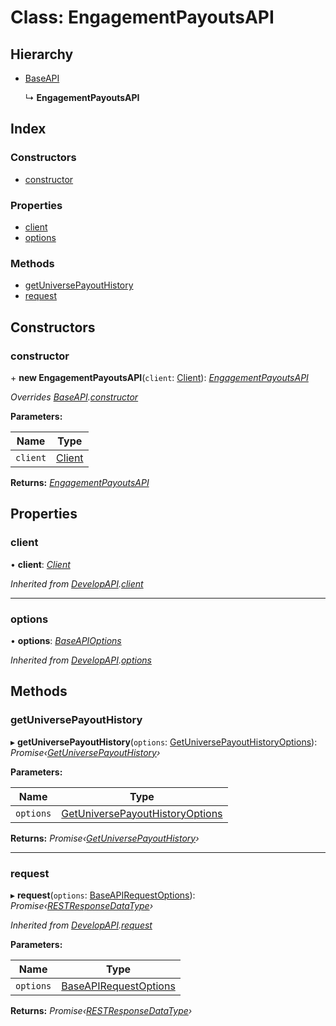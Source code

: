 
# Class: EngagementPayoutsAPI

## Hierarchy

* [BaseAPI](_client_apis_baseapi_.baseapi.md)

  ↳ **EngagementPayoutsAPI**

## Index

### Constructors

* [constructor](_client_apis_engagementpayoutsapi_.engagementpayoutsapi.md#constructor)

### Properties

* [client](_client_apis_engagementpayoutsapi_.engagementpayoutsapi.md#client)
* [options](_client_apis_engagementpayoutsapi_.engagementpayoutsapi.md#options)

### Methods

* [getUniversePayoutHistory](_client_apis_engagementpayoutsapi_.engagementpayoutsapi.md#getuniversepayouthistory)
* [request](_client_apis_engagementpayoutsapi_.engagementpayoutsapi.md#request)

## Constructors

### <a id="constructor" name="constructor"></a>  constructor

\+ **new EngagementPayoutsAPI**(`client`: [Client](_client_client_.client.md)): *[EngagementPayoutsAPI](_client_apis_engagementpayoutsapi_.engagementpayoutsapi.md)*

*Overrides [BaseAPI](_client_apis_baseapi_.baseapi.md).[constructor](_client_apis_baseapi_.baseapi.md#constructor)*

**Parameters:**

Name | Type |
------ | ------ |
`client` | [Client](_client_client_.client.md) |

**Returns:** *[EngagementPayoutsAPI](_client_apis_engagementpayoutsapi_.engagementpayoutsapi.md)*

## Properties

### <a id="client" name="client"></a>  client

• **client**: *[Client](_client_client_.client.md)*

*Inherited from [DevelopAPI](_client_apis_developapi_.developapi.md).[client](_client_apis_developapi_.developapi.md#client)*

___

### <a id="options" name="options"></a>  options

• **options**: *[BaseAPIOptions](../modules/_interfaces_apiinterfaces_.md#baseapioptions)*

*Inherited from [DevelopAPI](_client_apis_developapi_.developapi.md).[options](_client_apis_developapi_.developapi.md#options)*

## Methods

### <a id="getuniversepayouthistory" name="getuniversepayouthistory"></a>  getUniversePayoutHistory

▸ **getUniversePayoutHistory**(`options`: [GetUniversePayoutHistoryOptions](../modules/_client_apis_engagementpayoutsapi_.md#getuniversepayouthistoryoptions)): *Promise‹[GetUniversePayoutHistory](../modules/_client_apis_engagementpayoutsapi_.md#getuniversepayouthistory)›*

**Parameters:**

Name | Type |
------ | ------ |
`options` | [GetUniversePayoutHistoryOptions](../modules/_client_apis_engagementpayoutsapi_.md#getuniversepayouthistoryoptions) |

**Returns:** *Promise‹[GetUniversePayoutHistory](../modules/_client_apis_engagementpayoutsapi_.md#getuniversepayouthistory)›*

___

### <a id="request" name="request"></a>  request

▸ **request**(`options`: [BaseAPIRequestOptions](../modules/_client_apis_baseapi_.md#baseapirequestoptions)): *Promise‹[RESTResponseDataType](../modules/_interfaces_restinterfaces_.md#restresponsedatatype)›*

*Inherited from [DevelopAPI](_client_apis_developapi_.developapi.md).[request](_client_apis_developapi_.developapi.md#request)*

**Parameters:**

Name | Type |
------ | ------ |
`options` | [BaseAPIRequestOptions](../modules/_client_apis_baseapi_.md#baseapirequestoptions) |

**Returns:** *Promise‹[RESTResponseDataType](../modules/_interfaces_restinterfaces_.md#restresponsedatatype)›*
